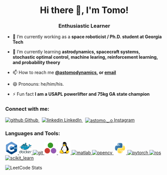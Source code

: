<!--
**astomodynamics/astomodynamics** is a ✨ _special_ ✨ repository because its `README.md` (this file) appears on your GitHub profile.

Here are some ideas to get you started:

- 🔭 I’m currently working on ...
- 🌱 I’m currently learning ...
- 👯 I’m looking to collaborate on ...
- 🤔 I’m looking for help with ...
- 💬 Ask me about ...
- 📫 How to reach me: ...

- ⚡ Fun fact: ...
-->

<h1 align="center">Hi there 👋, I'm Tomo! </h1>
<h3 align="center">Enthusiastic Learner</h3>

<!-- <p align="left"> <a href="https://github.com/ryo-ma/github-profile-trophy"><img src="https://github-profile-trophy.vercel.app/?username=astomodynamics" alt="astomodynamics" /></a> </p> -->

- 🔭 I’m currently working as a **space roboticist / Ph.D. student at Georgia Tech**

- 🌱 I’m currently learning **astrodynamics, spacecraft systems, stochastic optimal control, machine learing, reinforcement learning, and probability theory**

- 📫 How to reach me **[@astomodynamics](<https://github.com/astomodynamics>), or [email](<mailto:tomohiro.sasaki@gatech.edu>)**

- 😄 Pronouns: he/him/his.

- ⚡ Fun fact **I am a USAPL powerlifter and 75kg GA state champion**

<h3 align="left">Connect with me:</h3>
<p align="left">
  <a href="https://github.com/astomodynamics" rel="nofollow noreferrer">
    <img src="https://i.stack.imgur.com/tskMh.png" alt="github"> Github </a> &nbsp; 
  <a href="https://www.linkedin.com/in/tomohiro-sasaki/" rel="nofollow noreferrer">
    <img src="https://i.stack.imgur.com/gVE0j.png" alt="linkedin"> LinkedIn </a> &nbsp; 
  <a href="https://instagram.com/astomo._.o" target="blank"><img align="center" src="https://raw.githubusercontent.com/rahuldkjain/github-profile-readme-generator/master/src/images/icons/Social/instagram.svg" alt="astomo._.o" height="15" width="15" /> Instagram </a> 
  
</p>

<h3 align="left">Languages and Tools:</h3>
<p align="left"> 
  <a href="https://www.w3schools.com/cpp/" target="_blank" rel="noreferrer"> <img src="https://raw.githubusercontent.com/devicons/devicon/master/icons/cplusplus/cplusplus-original.svg" alt="cplusplus" width="40" height="40"/> </a> 
  <a href="https://www.docker.com/" target="_blank" rel="noreferrer"> <img src="https://raw.githubusercontent.com/devicons/devicon/master/icons/docker/docker-original-wordmark.svg" alt="docker" width="40" height="40"/> </a> 
  <a href="https://git-scm.com/" target="_blank" rel="noreferrer"> <img src="https://www.vectorlogo.zone/logos/git-scm/git-scm-icon.svg" alt="git" width="40" height="40"/> </a> 
  <a href="https://julialang.org/" target="_blank" rel="noreferrer"> <img src="https://github.com/JuliaLang/julia-logo-graphics/blob/master/images/julia-dots.svg" alt="git" width="40" height="40"/> </a> 
  <a href="https://www.linux.org/" target="_blank" rel="noreferrer"> <img src="https://raw.githubusercontent.com/devicons/devicon/master/icons/linux/linux-original.svg" alt="linux" width="40" height="40"/> </a> 
  <a href="https://www.mathworks.com/" target="_blank" rel="noreferrer"> <img src="https://upload.wikimedia.org/wikipedia/commons/2/21/Matlab_Logo.png" alt="matlab" width="40" height="40"/> </a> 
  <a href="https://opencv.org/" target="_blank" rel="noreferrer"> <img src="https://www.vectorlogo.zone/logos/opencv/opencv-icon.svg" alt="opencv" width="40" height="40"/> </a> 
  <a href="https://www.python.org" target="_blank" rel="noreferrer"> <img src="https://raw.githubusercontent.com/devicons/devicon/master/icons/python/python-original.svg" alt="python" width="40" height="40"/> </a> 
  <a href="https://pytorch.org/" target="_blank" rel="noreferrer"> <img src="https://www.vectorlogo.zone/logos/pytorch/pytorch-icon.svg" alt="pytorch" width="40" height="40"/> </a>
  <a href="https://www.ros.org" target="_blank" rel="noreferrer"> <img src="https://upload.wikimedia.org/wikipedia/commons/b/bb/Ros_logo.svg" alt="ros" width="40" height="40"/> </a> 
  <a href="https://scikit-learn.org/" target="_blank" rel="noreferrer"> <img src="https://upload.wikimedia.org/wikipedia/commons/0/05/Scikit_learn_logo_small.svg" alt="scikit_learn" width="40" height="40"/> </a> </p>

<!-- <p><img align="center" src="https://github-readme-stats.vercel.app/api/top-langs?username=astomodynamics&show_icons=true&locale=en&layout=compact" alt="astomodynamics" /></p> -->

![LeetCode Stats](https://leetcode.card.workers.dev/astomodynamics?theme=auto&font=baloo&extension=null)

<!-- <p><img align="center" src="https://github-readme-streak-stats.herokuapp.com/?user=astomodynamics&" alt="astomodynamics" /></p> -->

